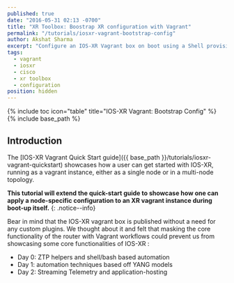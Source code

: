 ```yaml
---
published: true
date: "2016-05-31 02:13 -0700"
title: "XR Toolbox: Boostrap XR configuration with Vagrant"
permalink: "/tutorials/iosxr-vagrant-bootstrap-config"
author: Akshat Sharma
excerpt: "Configure an IOS-XR Vagrant box on boot using a Shell provisioner"
tags: 
  - vagrant
  - iosxr
  - cisco
  - xr toolbox
  - configuration
position: hidden
---
```


{% include toc icon="table" title="IOS-XR Vagrant: Bootstrap Config" %}
{% include base_path %}

## Introduction

The [IOS-XR Vagrant Quick Start guide]({{ base_path }}/tutorials/iosxr-vagrant-quickstart)
showcases how a user can get started with IOS-XR, running as a vagrant instance, either as a single node or in a multi-node topology.

**This tutorial will extend the quick-start guide to showcase how one can apply a node-specific configuration to an XR vagrant instance during boot-up itself.**
{: .notice--info}

>
Bear in mind that the IOS-XR vagrant box is published without a need for any custom plugins.
We thought about it and felt that masking the core functionality of the router with Vagrant workflows could prevent us from showcasing some core functionalities of IOS-XR :
>
* Day 0: ZTP helpers and shell/bash based automation
* Day 1: automation techniques based off YANG models
* Day 2: Streaming Telemetry and application-hosting 








